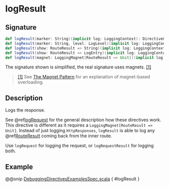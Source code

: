 # logResult

## Signature

```scala
def logResult(marker: String)(implicit log: LoggingContext): Directive0
def logResult(marker: String, level: LogLevel)(implicit log: LoggingContext): Directive0
def logResult(show: RouteResult => String)(implicit log: LoggingContext): Directive0
def logResult(show: RouteResult => LogEntry)(implicit log: LoggingContext): Directive0
def logResult(magnet: LoggingMagnet[RouteResult => Unit])(implicit log: LoggingContext): Directive0
```

The signature shown is simplified, the real signature uses magnets. <a id="^1" href="#1">[1]</a>

> <a id="1" href="#^1">[1]</a> See [The Magnet Pattern](http://spray.io/blog/2012-12-13-the-magnet-pattern/) for an explanation of magnet-based overloading.

## Description

Logs the response.

See @ref[logRequest](logRequest.md) for the general description how these directives work. This directive is different
as it requires a `LoggingMagnet[RouteResult => Unit]`. Instead of just logging `HttpResponses`, `logResult` is able to
log any @ref[RouteResult](../../routes.md#routeresult) coming back from the inner route.

Use `logRequest` for logging the request, or `logRequestResult` for logging both.

## Example

@@snip [DebuggingDirectivesExamplesSpec.scala](../../../../../../../test/scala/docs/http/scaladsl/server/directives/DebuggingDirectivesExamplesSpec.scala) { #logResult }